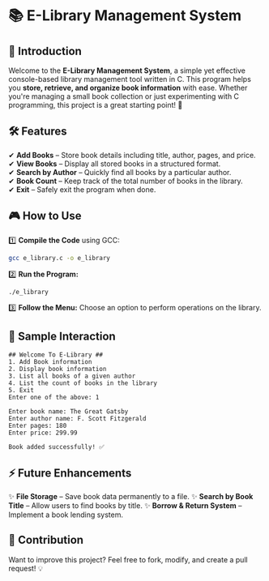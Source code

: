# 📚 E-Library Management System

## 🌟 Introduction
Welcome to the **E-Library Management System**, a simple yet effective console-based library management tool written in C. This program helps you **store, retrieve, and organize book information** with ease. Whether you're managing a small book collection or just experimenting with C programming, this project is a great starting point! 🚀

## 🛠️ Features
✔ **Add Books** – Store book details including title, author, pages, and price.  
✔ **View Books** – Display all stored books in a structured format.  
✔ **Search by Author** – Quickly find all books by a particular author.  
✔ **Book Count** – Keep track of the total number of books in the library.  
✔ **Exit** – Safely exit the program when done.  

## 🎮 How to Use
1️⃣ **Compile the Code** using GCC:
   ```bash
   gcc e_library.c -o e_library
   ```
2️⃣ **Run the Program:**
   ```bash
   ./e_library
   ```
3️⃣ **Follow the Menu:** Choose an option to perform operations on the library.

## 📝 Sample Interaction
```
## Welcome To E-Library ##
1. Add Book information
2. Display book information
3. List all books of a given author
4. List the count of books in the library
5. Exit
Enter one of the above: 1

Enter book name: The Great Gatsby
Enter author name: F. Scott Fitzgerald
Enter pages: 180
Enter price: 299.99

Book added successfully! ✅
```

## ⚡ Future Enhancements
✨ **File Storage** – Save book data permanently to a file.
✨ **Search by Book Title** – Allow users to find books by title.
✨ **Borrow & Return System** – Implement a book lending system.

## 📢 Contribution
Want to improve this project? Feel free to fork, modify, and create a pull request! 💡


